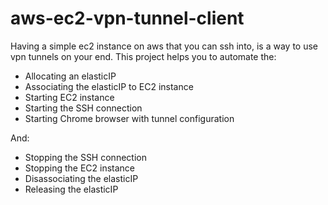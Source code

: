 # aws-ec2-vpn-tunnel-client

Having a simple ec2 instance on aws that you can ssh into, is a way to use vpn tunnels on your end. This project helps you to automate the:

- Allocating an elasticIP
- Associating the elasticIP to EC2 instance
- Starting EC2 instance
- Starting the SSH connection
- Starting Chrome browser with tunnel configuration

And:

- Stopping the SSH connection
- Stopping the EC2 instance
- Disassociating the elasticIP
- Releasing the elasticIP
